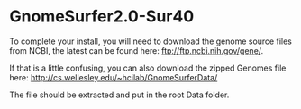 GnomeSurfer2.0-Sur40
====================
To complete your install, you will need to download the genome source files from NCBI, the latest can be found here: ftp://ftp.ncbi.nih.gov/gene/.

If that is a little confusing, you can also download the zipped Genomes file here: http://cs.wellesley.edu/~hcilab/GnomeSurferData/

The file should be extracted and put in the root Data folder.
